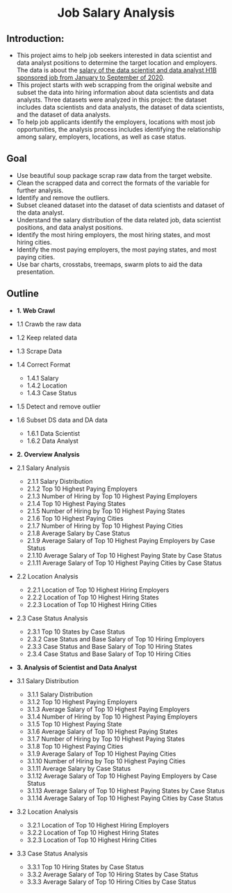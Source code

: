 <h1 align="center"> Job Salary Analysis </h1>  

## Introduction:
- This project aims to help job seekers interested in data scientist and data analyst positions to determine the target location and employers. The data is about the [salary of the data scientist and data analyst H1B sponsored job from January to September of 2020](https://h1bdata.info/index.php?em=&job=data&city=&year=2020).                                  
- This project starts with web scrapping from the original website and subset the data into hiring information about data scientists and data analysts. Three datasets were analyzed in this project: the dataset includes data scientists and data analysts, the dataset of data scientists, and the dataset of data analysts.                 
- To help job applicants identify the employers, locations with most job opportunities, the analysis process includes identifying the relationship among salary, employers, locations, as well as case status. 

## Goal
- Use beautiful soup package scrap raw data from the target website.
- Clean the scrapped data and correct the formats of the variable for further analysis. 
- Identify and remove the outliers.
- Subset cleaned dataset into the dataset of data scientists and dataset of the data analyst.
- Understand the salary distribution of the data related job, data scientist positions, and data analyst positions.
- Identify the most hiring employers, the most hiring states, and most hiring cities.
- Identify the most paying employers, the most paying states, and most paying cities.
- Use bar charts, crosstabs, treemaps, swarm plots to aid the data presentation.


## Outline
- <b>1. Web Crawl</b>    
 - 1.1 Crawb the raw data    
 - 1.2 Keep related data
 - 1.3 Scrape Data
 - 1.4 Correct Format
     - 1.4.1 Salary
     - 1.4.2 Location
     - 1.4.3 Case Status
 - 1.5 Detect and remove outlier
 - 1.6 Subset DS data and DA data
     - 1.6.1 Data Scientist
     - 1.6.2 Data Analyst
     
- <b>2. Overview Analysis</b>    
 - 2.1 Salary Analysis
     - 2.1.1 Salary Distribution
     - 2.1.2 Top 10 Highest Paying Employers
     - 2.1.3 Number of Hiring by Top 10 Highest Paying Employers
     - 2.1.4 Top 10 Highest Paying States
     - 2.1.5 Number of Hiring by Top 10 Highest Paying States
     - 2.1.6 Top 10 Highest Paying Cities
     - 2.1.7 Number of Hiring by Top 10 Highest Paying Cities
     - 2.1.8 Average Salary by Case Status     
     - 2.1.9 Average Salary of Top 10 Highest Paying Employers by Case Status
     - 2.1.10 Average Salary of Top 10 Highest Paying State by Case Status    
     - 2.1.11 Average Salary of Top 10 Highest Paying Cities by Case Status
 - 2.2 Location Analysis
     - 2.2.1 Location of Top 10 Highest Hiring Employers
     - 2.2.2 Location of Top 10 Highest Hiring States
     - 2.2.3 Location of Top 10 Highest Hiring Cities
 - 2.3 Case Status Analysis
     - 2.3.1 Top 10 States by Case Status
     - 2.3.2 Case Status and Base Salary of Top 10 Hiring Employers
     - 2.3.3 Case Status and Base Salary of Top 10 Hiring States
     - 2.3.4 Case Status and Base Salary of Top 10 Hiring Cities
- <b>3. Analysis of Scientist and Data Analyst</b>  
 - 3.1 Salary Distribution
     - 3.1.1 Salary Distribution
     - 3.1.2 Top 10 Highest Paying Employers
     - 3.1.3 Average Salary of Top 10 Highest Paying Employers
     - 3.1.4 Number of Hiring by Top 10 Highest Paying Employers
     - 3.1.5 Top 10 Highest Paying State
     - 3.1.6 Average Salary of Top 10 Highest Paying States
     - 3.1.7 Number of Hiring by Top 10 Highest Paying States
     - 3.1.8 Top 10 Highest Paying Cities
     - 3.1.9 Average Salary of Top 10 Highest Paying Cities     
     - 3.1.10 Number of Hiring by Top 10 Highest Paying Cities
     - 3.1.11 Average Salary by Case Status
     - 3.1.12 Average Salary of Top 10 Highest Paying Employers by Case Status    
     - 3.1.13 Average Salary of Top 10 Highest Paying States by Case Status
     - 3.1.14 Average Salary of Top 10 Highest Paying Cities by Case Status
 - 3.2 Location Analysis     
     - 3.2.1 Location of Top 10 Highest Hiring Employers
     - 3.2.2 Location of Top 10 Highest Hiring States
     - 3.2.3 Location of Top 10 Highest Hiring Cities     
 - 3.3 Case Status Analysis
     - 3.3.1 Top 10 Hiring States by Case Status
     - 3.3.2 Average Salary of Top 10 Hiring States by Case Status
     - 3.3.3 Average Salary of Top 10 Hiring Cities by Case Status     
